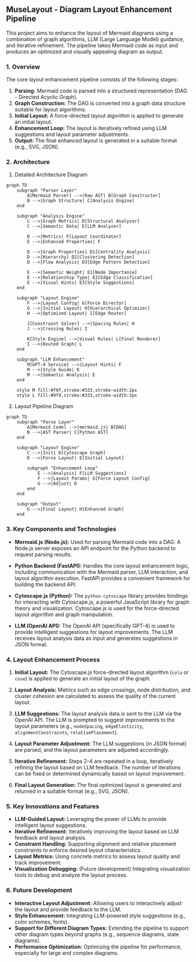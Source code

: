 ## MuseLayout - Diagram Layout Enhancement Pipeline

This project aims to enhance the layout of Mermaid diagrams using a combination of graph algorithms, LLM (Large Language Model) guidance, and iterative refinement.  The pipeline takes Mermaid code as input and produces an optimized and visually appealing diagram as output.

### 1. Overview

The core layout enhancement pipeline consists of the following stages:

1. **Parsing:** Mermaid code is parsed into a structured representation (DAG - Directed Acyclic Graph).
2. **Graph Construction:** The DAG is converted into a graph data structure suitable for layout algorithms.
3. **Initial Layout:** A force-directed layout algorithm is applied to generate an initial layout.
4. **Enhancement Loop:**  The layout is iteratively refined using LLM suggestions and layout parameter adjustments.
5. **Output:** The final enhanced layout is generated in a suitable format (e.g., SVG, JSON).

### 2. Architecture

1. Detailed Architecture Diagram

```mermaid
graph TD
    subgraph "Parser Layer"
        A[Mermaid Parser] -->|Raw AST| B[Graph Constructor]
        B -->|Graph Structure| C[Analysis Engine]
    end

    subgraph "Analysis Engine"
        C -->|Graph Metrics| D[Structural Analyzer]
        C -->|Semantic Data| E[LLM Analyzer]
        
        D -->|Metrics| F[Layout Coordinator]
        E -->|Enhanced Properties| F
        
        D -->|Graph Properties| D1[Centrality Analysis]
        D -->|Hierarchy| D2[Clustering Detection]
        D -->|Flow Analysis| D3[Edge Pattern Detection]
        
        E -->|Semantic Weight| E1[Node Importance]
        E -->|Relationship Type| E2[Edge Classification]
        E -->|Visual Hints| E3[Style Suggestions]
    end

    subgraph "Layout Engine"
        F -->|Layout Config| G[Force Director]
        G -->|Initial Layout| H[Hierarchical Optimizer]
        H -->|Optimized Layout| I[Edge Router]
        
        J[Constraint Solver] -->|Spacing Rules| H
        J -->|Crossing Rules| I
        
        K[Style Engine] -->|Visual Rules| L[Final Renderer]
        I -->|Routed Graph| L
    end
    
    subgraph "LLM Enhancement"
        M[GPT-4 Service] -->|Layout Hints| F
        M -->|Style Guide| K
        M -->|Semantic Analysis| E
    end

    style M fill:#f9f,stroke:#333,stroke-width:2px
    style L fill:#9f9,stroke:#333,stroke-width:2px
```

2. Layout Pipeline Diagram

```mermaid  
graph TD
    subgraph "Parse Layer"
        A[Mermaid Code] -->|mermaid.js| B[DAG]
        B -->|AST Parser| C[Python AST]
    end

    subgraph "Layout Engine"
        C -->|Init| D[Cytoscape Graph]
        D -->|Force Layout| E[Initial Layout]
        
        subgraph "Enhancement Loop"
            E -->|Analysis| F[LLM Suggestions]
            F -->|Layout Params| G[Force Layout Config]
            G -->|Adjust| D
        end
    end

    subgraph "Output"
        G -->|Final Layout| H[Enhanced Graph]
    end
```


### 3.  Key Components and Technologies

* **Mermaid.js (Node.js):**  Used for parsing Mermaid code into a DAG.  A Node.js server exposes an API endpoint for the Python backend to request parsing results.

* **Python Backend (FastAPI):**  Handles the core layout enhancement logic, including communication with the Mermaid parser, LLM interaction, and layout algorithm execution.  FastAPI provides a convenient framework for building the backend API.

* **Cytoscape.js (Python):** The `python-cytoscape` library provides bindings for interacting with Cytoscape.js, a powerful JavaScript library for graph theory and visualization.  Cytoscape.js is used for the force-directed layout algorithm and graph manipulation.

* **LLM (OpenAI API):** The OpenAI API (specifically GPT-4) is used to provide intelligent suggestions for layout improvements.  The LLM receives layout analysis data as input and generates suggestions in JSON format.

### 4.  Layout Enhancement Process

1. **Initial Layout:**  The Cytoscape.js force-directed layout algorithm (`cola` or `cose`) is applied to generate an initial layout of the graph.

2. **Layout Analysis:**  Metrics such as edge crossings, node distribution, and cluster cohesion are calculated to assess the quality of the current layout.

3. **LLM Suggestions:**  The layout analysis data is sent to the LLM via the OpenAI API.  The LLM is prompted to suggest improvements to the layout parameters (e.g., `nodeSpacing`, `edgeElasticity`, `alignmentConstraints`, `relativePlacement`).

4. **Layout Parameter Adjustment:** The LLM suggestions (in JSON format) are parsed, and the layout parameters are adjusted accordingly.

5. **Iterative Refinement:** Steps 2-4 are repeated in a loop, iteratively refining the layout based on LLM feedback. The number of iterations can be fixed or determined dynamically based on layout improvement.

6. **Final Layout Generation:**  The final optimized layout is generated and returned in a suitable format (e.g., SVG, JSON).

### 5. Key Innovations and Features

* **LLM-Guided Layout:**  Leveraging the power of LLMs to provide intelligent layout suggestions.
* **Iterative Refinement:**  Iteratively improving the layout based on LLM feedback and layout analysis.
* **Constraint Handling:**  Supporting alignment and relative placement constraints to enforce desired layout characteristics.
* **Layout Metrics:**  Using concrete metrics to assess layout quality and track improvement.
* **Visualization Debugging:** (Future development)  Integrating visualization tools to debug and analyze the layout process.

### 6. Future Development

* **Interactive Layout Adjustment:** Allowing users to interactively adjust the layout and provide feedback to the LLM.
* **Style Enhancement:**  Integrating LLM-powered style suggestions (e.g., color schemes, fonts).
* **Support for Different Diagram Types:**  Extending the pipeline to support other diagram types beyond graphs (e.g., sequence diagrams, state diagrams).
* **Performance Optimization:** Optimizing the pipeline for performance, especially for large and complex diagrams.
